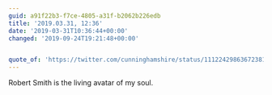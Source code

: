 ```yaml
---
guid: a91f22b3-f7ce-4805-a31f-b2062b226edb
title: '2019.03.31, 12:36'
date: '2019-03-31T10:36:44+00:00'
changed: '2019-09-24T19:21:48+00:00'


quote_of: 'https://twitter.com/cunninghamshire/status/1112242986367238145'
---
```


Robert Smith is the living avatar of my soul. 

